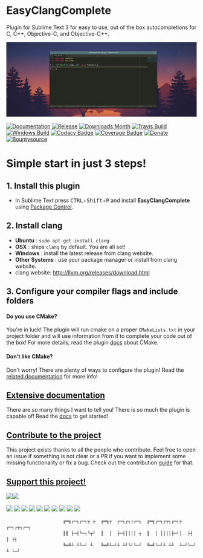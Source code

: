 # EasyClangComplete #

Plugin for Sublime Text 3 for easy to use, out of the box autocompletions for
C, C++, Objective-C, and Objective-C++.

![Example](docs/img/AutoComplete.gif)

[![Documentation][img-docs]][docs]
[![Release][img-release]][release]
[![Downloads Month][img-downloads]][downloads]
[![Travis Build][img-travis]][travis]
[![Windows Build][img-appveyor]][appveyor]
[![Codacy Badge][img-codacy]][codacy]
[![Coverage Badge][img-coverage]][coverage]
[![Donate][img-paypal]][donate-paypal]
[![Bountysource][img-bountysource]][bountysource-link]

# Simple start in just 3 steps! #

## 1. Install this plugin ##
- In Sublime Text press <kbd>CTRL</kbd>+<kbd>Shift</kbd>+<kbd>P</kbd> and
  install **EasyClangComplete** using [Package Control](https://packagecontrol.io/installation).

## 2. Install clang ##
- **Ubuntu**        : `sudo apt-get install clang`
- **OSX**           : ships `clang` by default. You are all set!
- **Windows**       : install the latest release from clang website.
- **Other Systems** : use your package manager or install from clang website.
- clang website: http://llvm.org/releases/download.html

## 3. Configure your compiler flags and include folders ##

#### Do you use CMake?
You're in luck! The plugin will run cmake on a proper `CMakeLists.txt` in your
project folder and will use information from it to complete your code out of
the box! For more details, read the plugin
[docs](https://niosus.github.io/EasyClangComplete/configs/#using-cmake-recommended)
about CMake.

#### Don't like CMake?
Don't worry! There are plenty of ways to configure the plugin! Read the
[related documentation](https://niosus.github.io/EasyClangComplete/configs/)
for more info!

## [Extensive documentation](https://niosus.github.io/EasyClangComplete/)
There are so many things I want to tell you! There is so much the plugin is
capable of! Read the [docs](https://niosus.github.io/EasyClangComplete/) to get
started!

## [Contribute to the project](.github/CONTRIBUTING.md)
This project exists thanks to all the people who contribute. Feel free to open
an issue if something is not clear or a PR if you want to implement some
missing functionality or fix a bug. Check out the contribution
[guide](.github/CONTRIBUTING.md) for that.

## [Support this project!](https://niosus.github.io/EasyClangComplete/support/)

<a href="https://github.com/niosus/EasyClangComplete/graphs/contributors"><img src="https://opencollective.com/EasyClangComplete/contributors.svg?width=890&button=false" /></a><a href="https://opencollective.com/EasyClangComplete#backers" target="_blank"><img src="https://opencollective.com/EasyClangComplete/backers.svg?width=890"></a>

<a href="https://opencollective.com/EasyClangComplete/sponsor/0/website" target="_blank"><img src="https://opencollective.com/EasyClangComplete/sponsor/0/avatar.svg"></a>
<a href="https://opencollective.com/EasyClangComplete/sponsor/1/website" target="_blank"><img src="https://opencollective.com/EasyClangComplete/sponsor/1/avatar.svg"></a>
<a href="https://opencollective.com/EasyClangComplete/sponsor/2/website" target="_blank"><img src="https://opencollective.com/EasyClangComplete/sponsor/2/avatar.svg"></a>
<a href="https://opencollective.com/EasyClangComplete/sponsor/3/website" target="_blank"><img src="https://opencollective.com/EasyClangComplete/sponsor/3/avatar.svg"></a>
<a href="https://opencollective.com/EasyClangComplete/sponsor/4/website" target="_blank"><img src="https://opencollective.com/EasyClangComplete/sponsor/4/avatar.svg"></a>
<a href="https://opencollective.com/EasyClangComplete/sponsor/5/website" target="_blank"><img src="https://opencollective.com/EasyClangComplete/sponsor/5/avatar.svg"></a>
<a href="https://opencollective.com/EasyClangComplete/sponsor/6/website" target="_blank"><img src="https://opencollective.com/EasyClangComplete/sponsor/6/avatar.svg"></a>
<a href="https://opencollective.com/EasyClangComplete/sponsor/7/website" target="_blank"><img src="https://opencollective.com/EasyClangComplete/sponsor/7/avatar.svg"></a>
<a href="https://opencollective.com/EasyClangComplete/sponsor/8/website" target="_blank"><img src="https://opencollective.com/EasyClangComplete/sponsor/8/avatar.svg"></a>
<a href="https://opencollective.com/EasyClangComplete/sponsor/9/website" target="_blank"><img src="https://opencollective.com/EasyClangComplete/sponsor/9/avatar.svg"></a>



                         ╔═╗┌─┐┌─┐┬ ┬  ╔═╗┬  ┌─┐┌┐┌┌─┐  ╔═╗┌─┐┌┬┐┌─┐┬  ┌─┐┌┬┐┌─┐
                         ║╣ ├─┤└─┐└┬┘  ║  │  ├─┤││││ ┬  ║  │ ││││├─┘│  ├┤  │ ├┤
                         ╚═╝┴ ┴└─┘ ┴   ╚═╝┴─┘┴ ┴┘└┘└─┘  ╚═╝└─┘┴ ┴┴  ┴─┘└─┘ ┴ └─┘

[release]: https://github.com/niosus/EasyClangComplete/releases
[downloads]: https://packagecontrol.io/packages/EasyClangComplete
[travis]: https://travis-ci.org/niosus/EasyClangComplete
[appveyor]: https://ci.appveyor.com/project/niosus/easyclangcomplete/branch/master
[codacy]: https://www.codacy.com/app/zabugr/EasyClangComplete/dashboard
[coverage]: https://www.codacy.com/app/zabugr/EasyClangComplete/dashboard
[gitter]: https://gitter.im/niosus/EasyClangComplete?utm_source=badge&utm_medium=badge&utm_campaign=pr-badge
[donate-paypal]: https://www.paypal.com/cgi-bin/webscr?cmd=_s-xclick&hosted_button_id=2QLY7J4Q944HS
[donate-flattr]: https://flattr.com/submit/auto?user_id=niosus&url=https://github.com/niosus/EasyClangComplete&title=EasyClangComplete&language=Python&tags=github&category=software
[libclang-issue]: https://github.com/niosus/EasyClangComplete/issues/88
[cmake-issue]: https://github.com/niosus/EasyClangComplete/issues/19
[bountysource-link]: https://www.bountysource.com/teams/easyclangcomplete
[beerpay]: https://beerpay.io/niosus/EasyClangComplete
[gratipay]: https://gratipay.com/EasyClangComplete/
[maintainerd]: https://github.com/divmain/maintainerd
[docs]: https://niosus.github.io/EasyClangComplete/

[img-gratipay]: https://img.shields.io/gratipay/user/niosus.svg?style=flat-square
[img-beerpay]: https://beerpay.io/niosus/EasyClangComplete/badge.svg?style=flat-square
[img-bountysource]: https://img.shields.io/bountysource/team/easyclangcomplete/activity.svg?style=flat-square
[img-appveyor]: https://img.shields.io/appveyor/ci/niosus/easyclangcomplete/master.svg?style=flat-square&label=windows
[img-travis]: https://img.shields.io/travis/niosus/EasyClangComplete/master.svg?style=flat-square&label=linux%20|%20osx
[img-codacy]: https://img.shields.io/codacy/grade/254f8db44b004dffa76b8cebfece4c06.svg?style=flat-square&label=quality
[img-coverage]: https://img.shields.io/codacy/coverage/254f8db44b004dffa76b8cebfece4c06.svg?style=flat-square
[img-release]: https://img.shields.io/github/release/niosus/EasyClangComplete.svg?style=flat-square
[img-downloads]: https://img.shields.io/packagecontrol/dt/EasyClangComplete.svg?maxAge=3600&style=flat-square
[img-downloads-month]: https://img.shields.io/packagecontrol/dm/EasyClangComplete.svg?maxAge=2592000&style=flat-square
[img-subl]: https://img.shields.io/badge/Sublime%20Text-3-green.svg?style=flat-square
[img-mit]: https://img.shields.io/badge/license-MIT-blue.svg?style=flat-square
[img-paypal]: https://img.shields.io/badge/Donate-PayPal-blue.svg?style=flat-square
[img-flattr]: https://img.shields.io/badge/Donate-Flattr-blue.svg?style=flat-square
[img-gitter]: https://badges.gitter.im/niosus/EasyClangComplete.svg?style=flat-square
[img-docs]: https://img.shields.io/badge/docs-ready-blue.svg?longCache=true&style=flat-square


